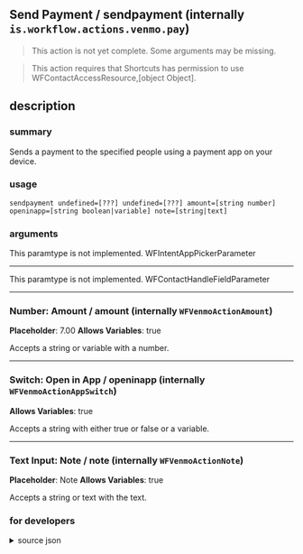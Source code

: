 
## Send Payment / sendpayment (internally `is.workflow.actions.venmo.pay`)

> This action is not yet complete. Some arguments may be missing.


> This action requires that Shortcuts has permission to use WFContactAccessResource,[object Object].


## description
### summary
Sends a payment to the specified people using a payment app on your device.


### usage
`sendpayment undefined=[???] undefined=[???] amount=[string number] openinapp=[string boolean|variable] note=[string|text]`

### arguments
This paramtype is not implemented. WFIntentAppPickerParameter

---

This paramtype is not implemented. WFContactHandleFieldParameter

---

### Number: Amount / amount (internally `WFVenmoActionAmount`)
**Placeholder**: 7.00
**Allows Variables**: true


Accepts a string 
or variable
with a number.

---

### Switch: Open in App / openinapp (internally `WFVenmoActionAppSwitch`)
**Allows Variables**: true


Accepts a string with either true or false
or a variable.

---

### Text Input: Note / note (internally `WFVenmoActionNote`)
**Placeholder**: Note
**Allows Variables**: true


Accepts a string 
or text
with the text.

### for developers

<details><summary>source json</summary>
<p>
```json
{
	"ActionClass": "WFHandlePaymentIntentAction",
	"ActionKeywords": [
		"venmo",
		"money",
		"send",
		"pay",
		"request",
		"cash",
		"curency",
		"dollars"
	],
	"Category": "Contacts",
	"Description": {
		"DescriptionSummary": "Sends a payment to the specified people using a payment app on your device."
	},
	"InputPassthrough": true,
	"IntentIdentifier": "sirikit.intent.payments.SendPaymentIntent",
	"Name": "Send Payment",
	"Parameters": [
		{
			"Class": "WFIntentAppPickerParameter",
			"DefaultValue": "com.apple.PassKit.PassKitIntentsExtension",
			"DisallowedVariableTypes": [
				"Ask",
				"Variable"
			],
			"IntentName": "INSendPaymentIntent",
			"Key": "IntentAppIdentifier",
			"Label": "App"
		},
		{
			"Class": "WFContactHandleFieldParameter",
			"IntentSlotName": "payee",
			"Key": "WFVenmoActionRecipients",
			"Label": "Recipients",
			"Placeholder": "Phone or email"
		},
		{
			"AllowsDecimalNumbers": true,
			"Class": "WFNumberFieldParameter",
			"IntentSlotName": "currencyAmount",
			"Key": "WFVenmoActionAmount",
			"Label": "Amount",
			"Placeholder": "7.00",
			"TextAlignment": "Right"
		},
		{
			"Class": "WFSwitchParameter",
			"DefaultValue": false,
			"Key": "WFVenmoActionAppSwitch",
			"Label": "Open in App"
		},
		{
			"Class": "WFTextInputParameter",
			"IntentSlotName": "note",
			"Key": "WFVenmoActionNote",
			"Label": "Note",
			"Multiline": true,
			"Placeholder": "Note"
		}
	],
	"RequiredResources": [
		"WFContactAccessResource",
		{
			"WFDeviceAttributes": {
				"WFDeviceAttributeSystemVersion": {
					"WFSystemVersion": "12.0",
					"WFSystemVersionRelation": ">="
				}
			},
			"WFResourceClass": "WFDeviceAttributesResource"
		}
	],
	"Subcategory": "Payments"
}
```
</p></details>
